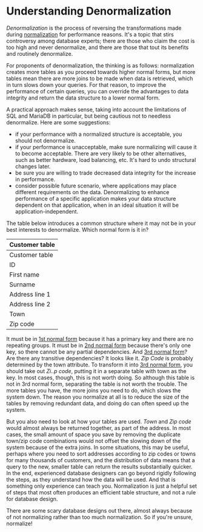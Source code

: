 
# Understanding Denormalization

*Denormalization* is the process of reversing the transformations made during [normalization](database-normalization-2nd-normal-form.md) for performance reasons. It's a topic that stirs controversy among database experts; there are those who claim the cost is too high and never denormalize, and there are those that tout its benefits and routinely denormalize.


For proponents of denormalization, the thinking is as follows: normalization creates more tables as you proceed towards higher normal forms, but more tables mean there are more joins to be made when data is retrieved, which in turn slows down your queries. For that reason, to improve the performance of certain queries, you can override the advantages to data integrity and return the data structure to a lower normal form.


A practical approach makes sense, taking into account the limitations of SQL and MariaDB in particular, but being cautious not to needless denormalize. Here are some suggestions:


* if your performance with a normalized structure is acceptable, you should not denormalize.
* if your performance is unacceptable, make sure normalizing will cause it to become acceptable. There are very likely to be other alternatives, such as better hardware, load balancing, etc. It's hard to undo structural changes later.
* be sure you are willing to trade decreased data integrity for the increase in performance.
* consider possible future scenario, where applications may place different requirements on the data. Denormalizing to enhance performance of a specific application makes your data structure dependent on that application, when in an ideal situation it will be application-independent.


The table below introduces a common structure where it may not be in your best interests to denormalize. Which normal form is it in?



| Customer table |
| --- |
| Customer table |
| ID |
| First name |
| Surname |
| Address line 1 |
| Address line 2 |
| Town |
| Zip code |



It must be in [1st normal form](database-normalization-1st-normal-form.md) because it has a primary key and there are no repeating groups. It must be in [2nd normal form](database-normalization-2nd-normal-form.md) because there's only one key, so there cannot be any partial dependencies. And [3rd normal form](database-normalization-3rd-normal-form.md)? Are there any transitive dependencies? It looks like it. *Zip Code* is probably determined by the town attribute. To transform it into [3rd normal form](database-normalization-3rd-normal-form.md), you should take out *Zi..p code*, putting it in a separate table with town as the key. In most cases, though, this is not worth doing. So although this table is not in 3rd normal form, separating the table is not worth the trouble. The more tables you have, the more joins you need to do, which slows the system down. The reason you normalize at all is to reduce the size of the tables by removing redundant data, and doing do can often speed up the system.


But you also need to look at how your tables are used. *Town* and *Zip code* would almost always be returned together, as part of the address. In most cases, the small amount of space you save by removing the duplicate town/zip code combinations would not offset the slowing down of the system because of the extra joins. In some situations, this may be useful, perhaps where you need to sort addresses according to zip codes or towns for many thousands of customers, and the distribution of data means that a query to the new, smaller table can return the results substantially quicker. In the end, experienced database designers can go beyond rigidly following the steps, as they understand how the data will be used. And that is something only experience can teach you. Normalization is just a helpful set of steps that most often produces an efficient table structure, and not a rule for database design.


There are some scary database designs out there, almost always because of not normalizing rather than too much normalization. So if you're unsure, normalize!

